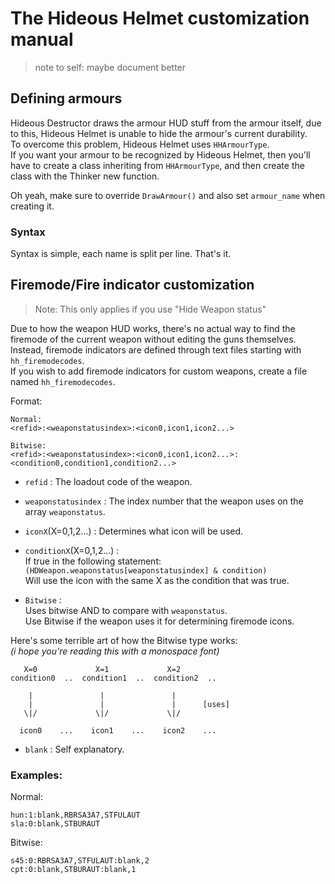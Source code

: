 # The Hideous Helmet customization manual
> note to self: maybe document better

## Defining armours
Hideous Destructor draws the armour HUD stuff from the armour itself, due to this, Hideous Helmet is unable to hide the armour's current durability.\
To overcome this problem, Hideous Helmet uses `HHArmourType`.\
If you want your armour to be recognized by Hideous Helmet, then you'll have to create a class inheriting from `HHArmourType`, and then create the class with the Thinker new function.

Oh yeah, make sure to override `DrawArmour()` and also set `armour_name` when creating it.

### Syntax
Syntax is simple, each name is split per line. That's it.

## Firemode/Fire indicator customization
> Note: This only applies if you use "Hide Weapon status"

Due to how the weapon HUD works, there's no actual way to find the firemode of the current weapon without editing the guns themselves.\
Instead, firemode indicators are defined through text files starting with `hh_firemodecodes`.\
If you wish to add firemode indicators for custom weapons, create a file named `hh_firemodecodes`.

Format:
```
Normal:
<refid>:<weaponstatusindex>:<icon0,icon1,icon2...>

Bitwise:
<refid>:<weaponstatusindex>:<icon0,icon1,icon2...>:<condition0,condition1,condition2...>
```
* `refid` : The loadout code of the weapon.
* `weaponstatusindex` : The index number that the weapon uses on the array `weaponstatus`.
* `iconX`(X=0,1,2...) : Determines what icon will be used.

* `conditionX`(X=0,1,2...) :\
If true in the following statement:\
`(HDWeapon.weaponstatus[weaponstatusindex] & condition)`\
Will use the icon with the same X as the condition that was true.

* `Bitwise` :\
Uses bitwise AND to compare with `weaponstatus`.\
Use Bitwise if the weapon uses it for determining firemode icons.

Here's some terrible art of how the Bitwise type works:\
*(i hope you're reading this with a monospace font)*
```
   X=0             X=1             X=2
condition0  ..  condition1  ..  condition2  ..

    |               |               |
    |               |               |      [uses]
   \|/             \|/             \|/

  icon0    ...    icon1    ...    icon2    ...
```

* `blank` : Self explanatory.

### Examples:
Normal:
```
hun:1:blank,RBRSA3A7,STFULAUT
sla:0:blank,STBURAUT
```

Bitwise:
```
s45:0:RBRSA3A7,STFULAUT:blank,2
cpt:0:blank,STBURAUT:blank,1
```
